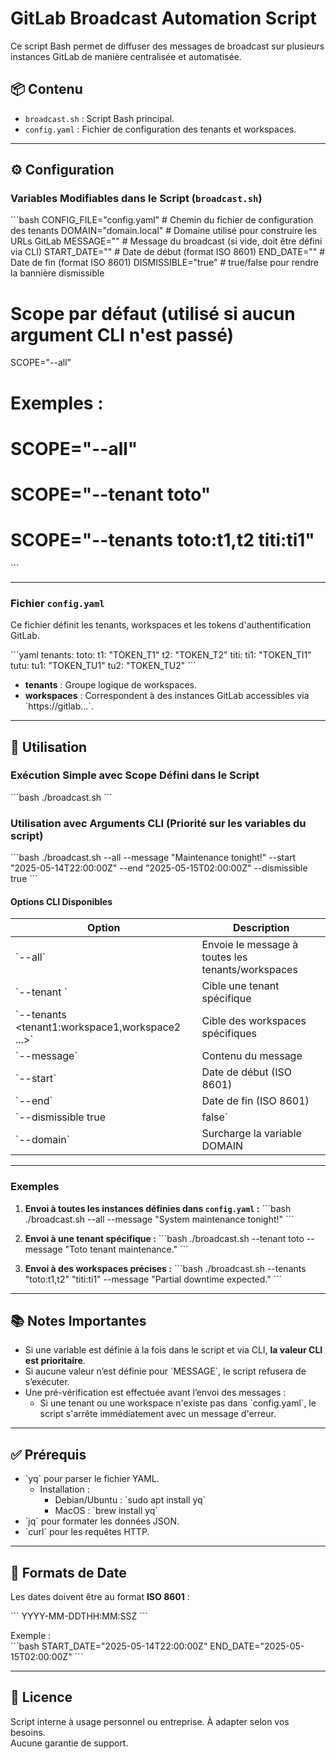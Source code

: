# GitLab Broadcast Automation Script

Ce script Bash permet de diffuser des messages de broadcast sur plusieurs instances GitLab de manière centralisée et automatisée.

## 📦 Contenu

- `broadcast.sh` : Script Bash principal.
- `config.yaml` : Fichier de configuration des tenants et workspaces.

---

## ⚙️ Configuration

### Variables Modifiables dans le Script (`broadcast.sh`)

\`\`\`bash
CONFIG_FILE="config.yaml"    # Chemin du fichier de configuration des tenants
DOMAIN="domain.local"        # Domaine utilisé pour construire les URLs GitLab
MESSAGE=""                   # Message du broadcast (si vide, doit être défini via CLI)
START_DATE=""                # Date de début (format ISO 8601)
END_DATE=""                  # Date de fin (format ISO 8601)
DISMISSIBLE="true"           # true/false pour rendre la bannière dismissible

# Scope par défaut (utilisé si aucun argument CLI n'est passé)
SCOPE="--all"
# Exemples :
# SCOPE="--all"
# SCOPE="--tenant toto"
# SCOPE="--tenants toto:t1,t2 titi:ti1"
\`\`\`

---

### Fichier `config.yaml`

Ce fichier définit les tenants, workspaces et les tokens d'authentification GitLab.

\`\`\`yaml
tenants:
  toto:
    t1: "TOKEN_T1"
    t2: "TOKEN_T2"
  titi:
    ti1: "TOKEN_TI1"
  tutu:
    tu1: "TOKEN_TU1"
    tu2: "TOKEN_TU2"
\`\`\`

- **tenants** : Groupe logique de workspaces.
- **workspaces** : Correspondent à des instances GitLab accessibles via \`https://gitlab.<workspacetenant>.<tenant>.<DOMAIN>\`.

---

## 🚀 Utilisation

### Exécution Simple avec Scope Défini dans le Script

\`\`\`bash
./broadcast.sh
\`\`\`

### Utilisation avec Arguments CLI (Priorité sur les variables du script)

\`\`\`bash
./broadcast.sh --all --message "Maintenance tonight!" --start "2025-05-14T22:00:00Z" --end "2025-05-15T02:00:00Z" --dismissible true
\`\`\`

#### Options CLI Disponibles

| Option         | Description                                    |
|----------------|------------------------------------------------|
| \`--all\`        | Envoie le message à toutes les tenants/workspaces |
| \`--tenant <tenant>\`| Cible une tenant spécifique                      |
| \`--tenants <tenant1:workspace1,workspace2 ...>\` | Cible des workspaces spécifiques |
| \`--message\`    | Contenu du message                             |
| \`--start\`      | Date de début (ISO 8601)                       |
| \`--end\`        | Date de fin (ISO 8601)                         |
| \`--dismissible true|false\` | Rend la bannière dismissible ou non |
| \`--domain\`     | Surcharge la variable DOMAIN                  |

---

### Exemples

1. **Envoi à toutes les instances définies dans `config.yaml` :**
\`\`\`bash
./broadcast.sh --all --message "System maintenance tonight!"
\`\`\`

2. **Envoi à une tenant spécifique :**
\`\`\`bash
./broadcast.sh --tenant toto --message "Toto tenant maintenance."
\`\`\`

3. **Envoi à des workspaces précises :**
\`\`\`bash
./broadcast.sh --tenants "toto:t1,t2" "titi:ti1" --message "Partial downtime expected."
\`\`\`

---

## 📚 Notes Importantes

- Si une variable est définie à la fois dans le script et via CLI, **la valeur CLI est prioritaire**.
- Si aucune valeur n’est définie pour \`MESSAGE\`, le script refusera de s’exécuter.
- Une pré-vérification est effectuée avant l’envoi des messages :  
  - Si une tenant ou une workspace n'existe pas dans \`config.yaml\`, le script s'arrête immédiatement avec un message d'erreur.

---

## ✅ Prérequis

- \`yq\` pour parser le fichier YAML.  
  - Installation :  
    - Debian/Ubuntu : \`sudo apt install yq\`  
    - MacOS : \`brew install yq\`
- \`jq\` pour formater les données JSON.
- \`curl\` pour les requêtes HTTP.

---

## 📅 Formats de Date

Les dates doivent être au format **ISO 8601** :

\`\`\`
YYYY-MM-DDTHH:MM:SSZ
\`\`\`

Exemple :  
\`\`\`bash
START_DATE="2025-05-14T22:00:00Z"
END_DATE="2025-05-15T02:00:00Z"
\`\`\`

---

## 📝 Licence

Script interne à usage personnel ou entreprise. À adapter selon vos besoins.  
Aucune garantie de support.